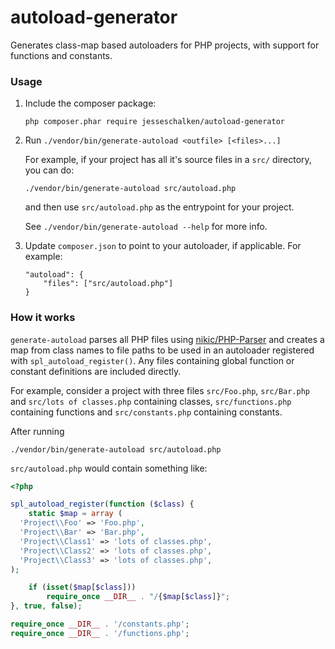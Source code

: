 # autoload-generator

Generates class-map based autoloaders for PHP projects, with support for functions and constants.

### Usage

1. Include the composer package:
    ```
    php composer.phar require jesseschalken/autoload-generator
    ```

2. Run `./vendor/bin/generate-autoload <outfile> [<files>...]`

    For example, if your project has all it's source files in a `src/` directory, you can do:
    ```
    ./vendor/bin/generate-autoload src/autoload.php
    ```

    and then use `src/autoload.php` as the entrypoint for your project.
    
    See `./vendor/bin/generate-autoload --help` for more info.

3. Update `composer.json` to point to your autoloader, if applicable. For example:

    ```
    "autoload": {
        "files": ["src/autoload.php"]
    }
    ```

### How it works

`generate-autoload` parses all PHP files using [nikic/PHP-Parser](https://github.com/nikic/PHP-Parser) and
creates a map from class names to file paths to be used in an autoloader registered with `spl_autoload_register()`. Any
files containing global function or constant definitions are included directly.

For example, consider a project with three files `src/Foo.php`, `src/Bar.php` and `src/lots of classes.php` containing
classes, `src/functions.php` containing functions and `src/constants.php` containing constants.

After running

```
./vendor/bin/generate-autoload src/autoload.php
```

`src/autoload.php` would contain something like:

```php
<?php

spl_autoload_register(function ($class) {
    static $map = array (
  'Project\\Foo' => 'Foo.php',
  'Project\\Bar' => 'Bar.php',
  'Project\\Class1' => 'lots of classes.php',
  'Project\\Class2' => 'lots of classes.php',
  'Project\\Class3' => 'lots of classes.php',
);

    if (isset($map[$class]))
        require_once __DIR__ . "/{$map[$class]}";
}, true, false);

require_once __DIR__ . '/constants.php';
require_once __DIR__ . '/functions.php';

```

